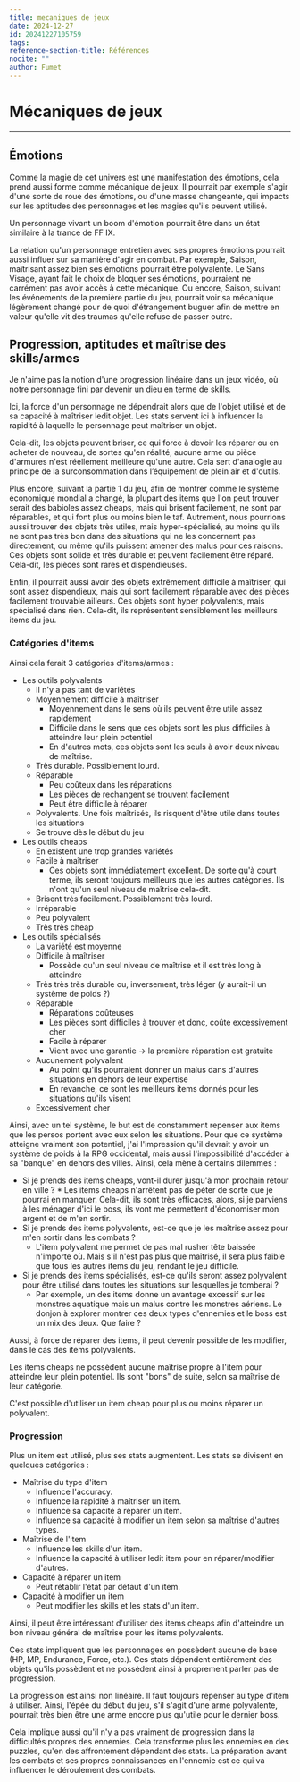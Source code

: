 ```yaml
---
title: mecaniques de jeux
date: 2024-12-27
id: 20241227105759
tags: 
reference-section-title: Références
nocite: ""
author: Fumet
---
```

# Mécaniques de jeux
---
## Émotions

Comme la magie de cet univers est une manifestation des émotions, cela prend aussi forme comme mécanique de jeux. Il pourrait par exemple s'agir d'une sorte de roue des émotions, ou d'une masse changeante, qui impacts sur les aptitudes des personnages et les magies qu'ils peuvent utilisé.

Un personnage vivant un boom d'émotion pourrait être dans un état similaire à la trance de FF IX.

La relation qu'un personnage entretien avec ses propres émotions pourrait aussi influer sur sa manière d'agir en combat. Par exemple, Saison, maîtrisant assez bien ses émotions pourrait être polyvalente. Le Sans Visage, ayant fait le choix de bloquer ses émotions, pourraient ne carrément pas avoir accès à cette mécanique. Ou encore, Saison, suivant les événements de la première partie du jeu, pourrait voir sa mécanique légèrement changé pour de quoi d'étrangement buguer afin de mettre en valeur qu'elle vit des traumas qu'elle refuse de passer outre.

## Progression, aptitudes et maîtrise des skills/armes

Je n'aime pas la notion d'une progression linéaire dans un jeux vidéo, où notre personnage fini par devenir un dieu en terme de skills. 

Ici, la force d'un personnage ne dépendrait alors que de l'objet utilisé et de sa capacité à maîtriser ledit objet. Les stats servent ici à influencer la rapidité à laquelle le personnage peut maîtriser un objet.

Cela-dit, les objets peuvent briser, ce qui force à devoir les réparer ou en acheter de nouveau, de sortes qu'en réalité, aucune arme ou pièce d'armures n'est réellement meilleure qu'une autre. Cela sert d'analogie au principe de la surconsommation dans l’équipement de plein air et d'outils.

Plus encore, suivant la partie 1 du jeu, afin de montrer comme le système économique mondial a changé, la plupart des items que l'on peut trouver serait des babioles assez cheaps, mais qui brisent facilement, ne sont par réparables, et qui font plus ou moins bien le taf. Autrement, nous pourrions aussi trouver des objets très utiles, mais hyper-spécialisé, au moins qu'ils ne sont pas très bon dans des situations qui ne les concernent pas directement, ou même qu'ils puissent amener des malus pour ces raisons. Ces objets sont solide et très durable et peuvent facilement être réparé. Cela-dit, les pièces sont rares et dispendieuses.

Enfin, il pourrait aussi avoir des objets extrêmement difficile à maîtriser, qui sont assez dispendieux, mais qui sont facilement réparable avec des pièces facilement trouvable ailleurs. Ces objets sont hyper polyvalents, mais spécialisé dans rien. Cela-dit, ils représentent sensiblement les meilleurs items du jeu.

### Catégories d'items

Ainsi cela ferait 3 catégories d'items/armes :

* Les outils polyvalents
	* Il n'y a pas tant de variétés
	* Moyennement difficile à maîtriser
		* Moyennement dans le sens où ils peuvent être utile assez rapidement
		* Difficile dans le sens que ces objets sont les plus difficiles à atteindre leur plein potentiel
		* En d'autres mots, ces objets sont les seuls à avoir deux niveau de maîtrise.
	* Très durable. Possiblement lourd.
	* Réparable
		* Peu coûteux dans les réparations
		* Les pièces de rechangent se trouvent facilement
		* Peut être difficile à réparer
	* Polyvalents. Une fois maîtrisés, ils risquent d'être utile dans toutes les situations
	* Se trouve dès le début du jeu
* Les outils cheaps
	* En existent une trop grandes variétés
	* Facile à maîtriser
		* Ces objets sont immédiatement excellent. De sorte qu'à court terme, ils seront toujours meilleurs que les autres catégories. Ils n'ont qu'un seul niveau de maîtrise cela-dit.
	* Brisent très facilement. Possiblement très lourd.
	* Irréparable
	* Peu polyvalent
	* Très très cheap
* Les outils spécialisés
	* La variété est moyenne
	* Difficile à maîtriser
		* Possède qu'un seul niveau de maîtrise et il est très long à atteindre
	* Très très très durable ou, inversement, très léger (y aurait-il un système de poids ?)
	* Réparable
		* Réparations coûteuses
		* Les pièces sont difficiles à trouver et donc, coûte excessivement cher
		* Facile à réparer
		* Vient avec une garantie -> la première réparation est gratuite
	* Aucunement polyvalent
		* Au point qu'ils pourraient donner un malus dans d'autres situations en dehors de leur expertise
		* En revanche, ce sont les meilleurs items donnés pour les situations qu'ils visent
	* Excessivement cher

Ainsi, avec un tel système, le but est de constamment repenser aux items que les persos portent avec eux selon les situations. Pour que ce système atteigne vraiment son potentiel, j'ai l'impression qu'il devrait y avoir un système de poids à la RPG occidental, mais aussi l'impossibilité d'accéder à sa "banque" en dehors des villes. Ainsi, cela mène à certains dilemmes :
* Si je prends des items cheaps, vont-il durer jusqu'à mon prochain retour en ville ?
		* Les items cheaps n'arrêtent pas de péter de sorte que je pourrai en manquer. Cela-dit, ils sont très efficaces, alors, si je parviens à les ménager d'ici le boss, ils vont me permettent d'économiser mon argent et de m'en sortir.
* Si je prends des items polyvalents, est-ce que je les maîtrise assez pour m'en sortir dans les combats ?
	* L'item polyvalent me permet de pas mal rusher tête baissée n'importe où. Mais s'il n'est pas plus que maîtrisé, il sera plus faible que tous les autres items du jeu, rendant le jeu difficile.
* Si je prends des items spécialisés, est-ce qu'ils seront assez polyvalent pour être utilisé dans toutes les situations sur lesquelles je tomberai ?
	* Par exemple, un des items donne un avantage excessif sur les monstres aquatique mais un malus contre les monstres aériens. Le donjon à explorer montrer ces deux types d'ennemies et le boss est un mix des deux. Que faire ?

Aussi, à force de réparer des items, il peut devenir possible de les modifier, dans le cas des items polyvalents.

Les items cheaps ne possèdent aucune maîtrise propre à l'item pour atteindre leur plein potentiel. Ils sont "bons" de suite, selon sa maîtrise de leur catégorie.

C'est possible d'utiliser un item cheap pour plus ou moins réparer un polyvalent.

### Progression

Plus un item est utilisé, plus ses stats augmentent. Les stats se divisent en quelques catégories :
* Maîtrise du type d'item
	* Influence l'accuracy.
	* Influence la rapidité à maîtriser un item.
	* Influence sa capacité à réparer un item.
	* Influence sa capacité à modifier un item selon sa maîtrise d'autres types.
* Maîtrise de l'item
	* Influence les skills d'un item.
	* Influence la capacité à utiliser ledit item pour en réparer/modifier d'autres.
* Capacité à réparer un item
	* Peut rétablir l'état par défaut d'un item.
* Capacité à modifier un item
	* Peut modifier les skills et les stats d'un item.

Ainsi, il peut être intéressant d'utiliser des items cheaps afin d'atteindre un bon niveau général de maîtrise pour les items polyvalents.

Ces stats impliquent que les personnages en possèdent aucune de base (HP, MP, Endurance, Force, etc.). Ces stats dépendent entièrement des objets qu'ils possèdent et ne possèdent ainsi à proprement parler pas de progression.

La progression est ainsi non linéaire. Il faut toujours repenser au type d'item à utiliser. Ainsi, l'épée du début du jeu, s'il s'agit d'une arme polyvalente, pourrait très bien être une arme encore plus qu'utile pour le dernier boss.

Cela implique aussi qu'il n'y a pas vraiment de progression dans la difficultés propres des ennemies. Cela transforme plus les ennemies en des puzzles, qu'en des affrontement dépendant des stats. La préparation avant les combats et ses propres connaissances en l'ennemie est ce qui va influencer le déroulement des combats.